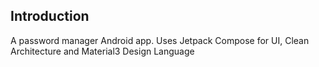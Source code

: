 ## Introduction
A password manager Android app. Uses Jetpack Compose for UI, Clean Architecture and Material3 Design Language
